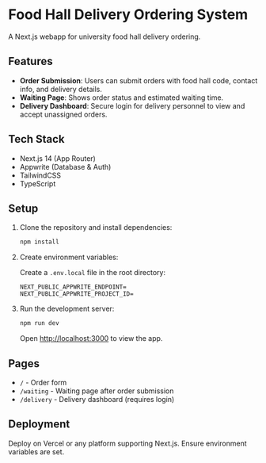 # Food Hall Delivery Ordering System

A Next.js webapp for university food hall delivery ordering.

## Features

- **Order Submission**: Users can submit orders with food hall code, contact info, and delivery details.
- **Waiting Page**: Shows order status and estimated waiting time.
- **Delivery Dashboard**: Secure login for delivery personnel to view and accept unassigned orders.

## Tech Stack

- Next.js 14 (App Router)
- Appwrite (Database & Auth)
- TailwindCSS
- TypeScript

## Setup

1. Clone the repository and install dependencies:

   ```bash
   npm install
   ```

3. Create environment variables:

   Create a `.env.local` file in the root directory:

   ```
   NEXT_PUBLIC_APPWRITE_ENDPOINT=
   NEXT_PUBLIC_APPWRITE_PROJECT_ID=
   ```

4. Run the development server:

   ```bash
   npm run dev
   ```

   Open [http://localhost:3000](http://localhost:3000) to view the app.

## Pages

- `/` - Order form
- `/waiting` - Waiting page after order submission
- `/delivery` - Delivery dashboard (requires login)

## Deployment

Deploy on Vercel or any platform supporting Next.js. Ensure environment variables are set.
